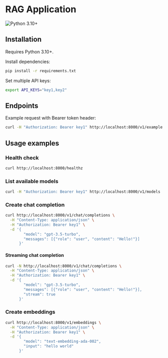 # RAG Application

![Python 3.10+](https://img.shields.io/badge/python-3.10%2B-blue)

## Installation

Requires Python 3.10+.

Install dependencies:

```bash
pip install -r requirements.txt
```

Set multiple API keys:

```bash
export API_KEYS="key1,key2"
```

## Endpoints

Example request with Bearer token header:

```bash
curl -H "Authorization: Bearer key1" http://localhost:8000/v1/example
```

## Usage examples

### Health check

```bash
curl http://localhost:8000/healthz
```

### List available models

```bash
curl -H "Authorization: Bearer key1" http://localhost:8000/v1/models
```

### Create chat completion

```bash
curl http://localhost:8000/v1/chat/completions \
  -H "Content-Type: application/json" \
  -H "Authorization: Bearer key1" \
  -d '{
        "model": "gpt-3.5-turbo",
        "messages": [{"role": "user", "content": "Hello!"}]
      }'
```

#### Streaming chat completion

```bash
curl -N http://localhost:8000/v1/chat/completions \
  -H "Content-Type: application/json" \
  -H "Authorization: Bearer key1" \
  -d '{
        "model": "gpt-3.5-turbo",
        "messages": [{"role": "user", "content": "Hello!"}],
        "stream": true
      }'
```

### Create embeddings

```bash
curl http://localhost:8000/v1/embeddings \
  -H "Content-Type: application/json" \
  -H "Authorization: Bearer key1" \
  -d '{
        "model": "text-embedding-ada-002",
        "input": "hello world"
      }'
```

